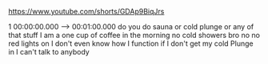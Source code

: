 https://www.youtube.com/shorts/GDAp9BiqJrs

1 00:00:00.000 --\> 00:01:00.000 do you do sauna or cold plunge or any
of that stuff I am a one cup of coffee in the morning no cold showers
bro no no red lights on I don't even know how I function if I don't get
my cold Plunge in I can't talk to anybody
